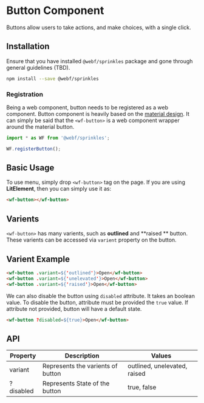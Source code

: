 # Button Component
Buttons allow users to take actions, and make choices, with a single click.

## Installation
Ensure that you have installed `@webf/sprinkles` package and gone through general guidelines (TBD).

```bash
npm install --save @webf/sprinkles
```

### Registration
Being a web component, button needs to be registered as a web component. Button component is heavily based on the [material design](https://material.io/design/components/buttons.html#). It can simply be said that the `<wf-button>` is a web component wrapper around the material button.

```javascript
import * as WF from '@webf/sprinkles';

WF.registerButton();
```

## Basic Usage
To use menu, simply drop `<wf-button>` tag on the page. If you are using **LitElement**, then you can simply use it as:

```html
<wf-button></wf-button>
```

## Varients

`<wf-button>` has many varients, such as **outlined** and **raised ** button. These varients can be accessed via `varient` property on the button.

## Varient Example

```html
<wf-button .variant=${'outlined'}>Open</wf-button>
<wf-button .variant=${'unelevated'}>Open</wf-button>
<wf-button .variant=${'raised'}>Open</wf-button>
```
We can also disable the button using `disabled` attribute. It takes an boolean value. To disable the button, attribute must be provided the `true` value. If attribute not provided, button will have a default state.

```html
<wf-button ?disabled=${true}>Open</wf-button>
```

## API

| Property | Description | Values  |
|--------- | ----------- |---------|
|  variant | Represents the varients of button | outlined, unelevated, raised |
| ?disabled| Represents State of the button| true, false|


